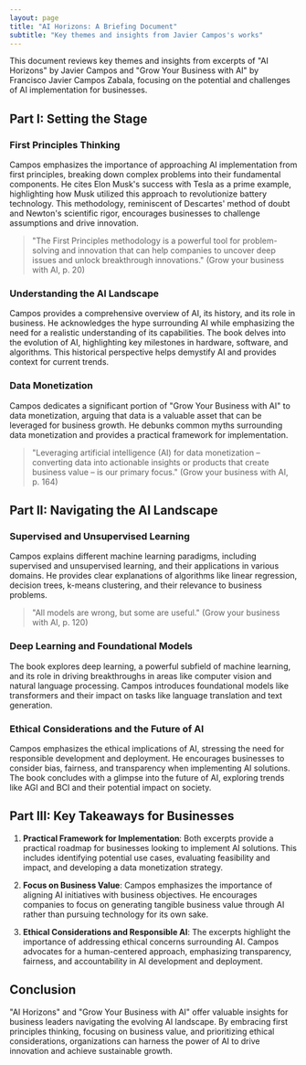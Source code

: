 ```yaml
---
layout: page
title: "AI Horizons: A Briefing Document"
subtitle: "Key themes and insights from Javier Campos's works"
---
```


This document reviews key themes and insights from excerpts of "AI Horizons" by Javier Campos and "Grow Your Business with AI" by Francisco Javier Campos Zabala, focusing on the potential and challenges of AI implementation for businesses.

## Part I: Setting the Stage

### First Principles Thinking
Campos emphasizes the importance of approaching AI implementation from first principles, breaking down complex problems into their fundamental components. He cites Elon Musk's success with Tesla as a prime example, highlighting how Musk utilized this approach to revolutionize battery technology. This methodology, reminiscent of Descartes' method of doubt and Newton's scientific rigor, encourages businesses to challenge assumptions and drive innovation.

> "The First Principles methodology is a powerful tool for problem-solving and innovation that can help companies to uncover deep issues and unlock breakthrough innovations." (Grow your business with AI, p. 20)

### Understanding the AI Landscape
Campos provides a comprehensive overview of AI, its history, and its role in business. He acknowledges the hype surrounding AI while emphasizing the need for a realistic understanding of its capabilities. The book delves into the evolution of AI, highlighting key milestones in hardware, software, and algorithms. This historical perspective helps demystify AI and provides context for current trends.

### Data Monetization
Campos dedicates a significant portion of "Grow Your Business with AI" to data monetization, arguing that data is a valuable asset that can be leveraged for business growth. He debunks common myths surrounding data monetization and provides a practical framework for implementation.

> "Leveraging artificial intelligence (AI) for data monetization – converting data into actionable insights or products that create business value – is our primary focus." (Grow your business with AI, p. 164)

## Part II: Navigating the AI Landscape

### Supervised and Unsupervised Learning
Campos explains different machine learning paradigms, including supervised and unsupervised learning, and their applications in various domains. He provides clear explanations of algorithms like linear regression, decision trees, k-means clustering, and their relevance to business problems.

> "All models are wrong, but some are useful." (Grow your business with AI, p. 120)

### Deep Learning and Foundational Models
The book explores deep learning, a powerful subfield of machine learning, and its role in driving breakthroughs in areas like computer vision and natural language processing. Campos introduces foundational models like transformers and their impact on tasks like language translation and text generation.

### Ethical Considerations and the Future of AI
Campos emphasizes the ethical implications of AI, stressing the need for responsible development and deployment. He encourages businesses to consider bias, fairness, and transparency when implementing AI solutions. The book concludes with a glimpse into the future of AI, exploring trends like AGI and BCI and their potential impact on society.

## Part III: Key Takeaways for Businesses

1. **Practical Framework for Implementation**: Both excerpts provide a practical roadmap for businesses looking to implement AI solutions. This includes identifying potential use cases, evaluating feasibility and impact, and developing a data monetization strategy.

2. **Focus on Business Value**: Campos emphasizes the importance of aligning AI initiatives with business objectives. He encourages companies to focus on generating tangible business value through AI rather than pursuing technology for its own sake.

3. **Ethical Considerations and Responsible AI**: The excerpts highlight the importance of addressing ethical concerns surrounding AI. Campos advocates for a human-centered approach, emphasizing transparency, fairness, and accountability in AI development and deployment.

## Conclusion

"AI Horizons" and "Grow Your Business with AI" offer valuable insights for business leaders navigating the evolving AI landscape. By embracing first principles thinking, focusing on business value, and prioritizing ethical considerations, organizations can harness the power of AI to drive innovation and achieve sustainable growth.